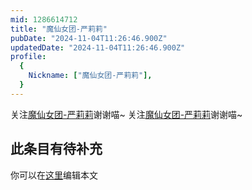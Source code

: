 ```yaml
---
mid: 1286614712
title: "魔仙女团-严莉莉"
pubDate: "2024-11-04T11:26:46.900Z"
updatedDate: "2024-11-04T11:26:46.900Z"
profile:
  {
    Nickname: ["魔仙女团-严莉莉"],
  }
---
```


关注[魔仙女团-严莉莉](https://space.bilibili.com/1286614712)谢谢喵~ 关注[魔仙女团-严莉莉](https://space.bilibili.com/1286614712)谢谢喵~

## 此条目有待补充
你可以在[这里](https://github.com/Yuhanawa/VTuber.ICU/edit/master/src/content/v/魔仙女团-严莉莉/index.md)编辑本文
